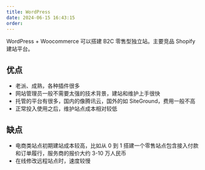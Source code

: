 ```yaml
---
title: WordPress
date: 2024-06-15 16:43:15
order:
---
```


WordPress + Woocommerce 可以搭建 B2C 零售型独立站。主要竞品 Shopify 建站平台。

## 优点

- 老派、成熟，各种插件很多
- 网站管理员一般不需要太强的技术背景，建站和维护上手很快
- 托管的平台有很多，国内的像腾讯云，国外的如 SiteGround，费用一般不高
- 正常投入使用之后，维护站点成本相对较低

## 缺点

- 电商类站点初期建站成本较高，比如从 0 到 1 搭建一个零售站点包含接入付款和订单履行，服务商的报价大约 3-10 万人民币
- 在线修改远程站点时，速度较慢
